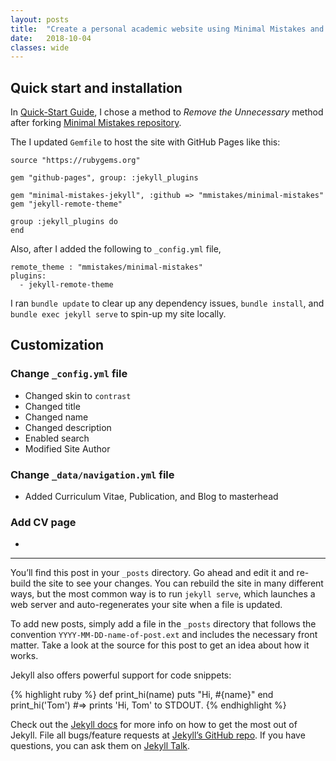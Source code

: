 ```yaml
---
layout: posts
title:  "Create a personal academic website using Minimal Mistakes and Jekyll"
date:   2018-10-04
classes: wide
---
```


## Quick start and installation

In [Quick-Start Guide](https://mmistakes.github.io/minimal-mistakes/docs/quick-start-guide/), I chose a method to _Remove the Unnecessary_ method after forking [Minimal Mistakes repository](https://github.com/mmistakes/minimal-mistakes). 

The I updated `Gemfile` to host the site with GitHub Pages like this:
```
source "https://rubygems.org"

gem "github-pages", group: :jekyll_plugins

gem "minimal-mistakes-jekyll", :github => "mmistakes/minimal-mistakes"
gem "jekyll-remote-theme"

group :jekyll_plugins do
end
```
Also, after I added the following to `_config.yml` file,
```
remote_theme : "mmistakes/minimal-mistakes"
plugins:
  - jekyll-remote-theme
```
I ran `bundle update` to clear up any dependency issues, `bundle install`, and `bundle exec jekyll serve` to spin-up my site locally.

## Customization
### Change `_config.yml` file

* Changed skin to `contrast`
* Changed title
* Changed name
* Changed description
* Enabled search
* Modified Site Author

### Change `_data/navigation.yml` file

* Added Curriculum Vitae, Publication, and Blog to masterhead

### Add CV page

* 

-----

You’ll find this post in your `_posts` directory. Go ahead and edit it and re-build the site to see your changes. You can rebuild the site in many different ways, but the most common way is to run `jekyll serve`, which launches a web server and auto-regenerates your site when a file is updated.

To add new posts, simply add a file in the `_posts` directory that follows the convention `YYYY-MM-DD-name-of-post.ext` and includes the necessary front matter. Take a look at the source for this post to get an idea about how it works.

Jekyll also offers powerful support for code snippets:

{% highlight ruby %}
def print_hi(name)
  puts "Hi, #{name}"
end
print_hi('Tom')
#=> prints 'Hi, Tom' to STDOUT.
{% endhighlight %}

Check out the [Jekyll docs][jekyll-docs] for more info on how to get the most out of Jekyll. File all bugs/feature requests at [Jekyll’s GitHub repo][jekyll-gh]. If you have questions, you can ask them on [Jekyll Talk][jekyll-talk].

[jekyll-docs]: https://jekyllrb.com/docs/home
[jekyll-gh]:   https://github.com/jekyll/jekyll
[jekyll-talk]: https://talk.jekyllrb.com/
